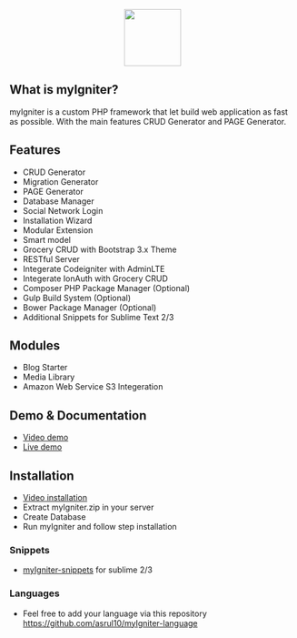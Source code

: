<p align="center"><img src="http://myigniter.kotaxdev.com/assets/img/logo/myIgniter.png" width="100px"></p>

## What is myIgniter? ##

myIgniter is a custom PHP framework that let build web application as fast as possible. With the main features CRUD Generator and PAGE Generator.

## Features ##

* CRUD Generator
* Migration Generator
* PAGE Generator
* Database Manager
* Social Network Login
* Installation Wizard
* Modular Extension
* Smart model
* Grocery CRUD with Bootstrap 3.x Theme
* RESTful Server
* Integerate Codeigniter with AdminLTE
* Integerate IonAuth with Grocery CRUD
* Composer PHP Package Manager (Optional)
* Gulp Build System (Optional)
* Bower Package Manager (Optional)
* Additional Snippets for Sublime Text 2/3

## Modules ##

* Blog Starter
* Media Library
* Amazon Web Service S3 Integeration

## Demo & Documentation ##

* [Video demo](https://youtu.be/RI_MLFwctQc)
* [Live demo](http://myigniter.kotaxdev.com)

## Installation ##

* [Video installation](https://youtu.be/EHGhvLyJYSo)
* Extract myIgniter.zip in your server
* Create Database
* Run myIgniter and follow step installation

### Snippets ###

* [myIgniter-snippets](https://packagecontrol.io/packages/Grocery%20Crud%20Snippets%20myIgniter) for sublime 2/3

### Languages ###

* Feel free to add your language via this repository https://github.com/asrul10/myIgniter-language
